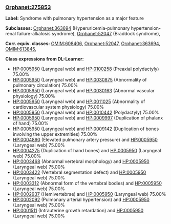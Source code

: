 
### [Orphanet:275853](http://www.orpha.net/ORDO/Orphanet_275853)
**Label:** Syndrome with pulmonary hypertension as a major feature

**Subclasses:** [Orphanet:363694](http://www.orpha.net/ORDO/Orphanet_363694) (Hyperuricemia-pulmonary hypertension-renal failure-alkalosis syndrome), [Orphanet:52047](http://www.orpha.net/ORDO/Orphanet_52047) (Braddock syndrome), 

**Corr. equiv. classes:** [OMIM:608406](http://purl.obolibrary.org/obo/OMIM_608406), [Orphanet:52047](http://www.orpha.net/ORDO/Orphanet_52047), [Orphanet:363694](http://www.orpha.net/ORDO/Orphanet_363694), [OMIM:613845](http://purl.obolibrary.org/obo/OMIM_613845), 

**Class expressions from DL-Learner:**

- [HP:0005950](http://purl.obolibrary.org/obo/HP_0005950) (Laryngeal web) and [HP:0100258](http://purl.obolibrary.org/obo/HP_0100258) (Preaxial polydactyly) 75.00%
- [HP:0005950](http://purl.obolibrary.org/obo/HP_0005950) (Laryngeal web) and [HP:0030875](http://purl.obolibrary.org/obo/HP_0030875) (Abnormality of pulmonary circulation) 75.00%
- [HP:0005950](http://purl.obolibrary.org/obo/HP_0005950) (Laryngeal web) and [HP:0030163](http://purl.obolibrary.org/obo/HP_0030163) (Abnormal vascular physiology) 75.00%
- [HP:0005950](http://purl.obolibrary.org/obo/HP_0005950) (Laryngeal web) and [HP:0011025](http://purl.obolibrary.org/obo/HP_0011025) (Abnormality of cardiovascular system physiology) 75.00%
- [HP:0005950](http://purl.obolibrary.org/obo/HP_0005950) (Laryngeal web) and [HP:0010442](http://purl.obolibrary.org/obo/HP_0010442) (Polydactyly) 75.00%
- [HP:0005950](http://purl.obolibrary.org/obo/HP_0005950) (Laryngeal web) and [HP:0009997](http://purl.obolibrary.org/obo/HP_0009997) (Duplication of phalanx of hand) 75.00%
- [HP:0005950](http://purl.obolibrary.org/obo/HP_0005950) (Laryngeal web) and [HP:0009142](http://purl.obolibrary.org/obo/HP_0009142) (Duplication of bones involving the upper extremities) 75.00%
- [HP:0004890](http://purl.obolibrary.org/obo/HP_0004890) (Elevated pulmonary artery pressure) and [HP:0005950](http://purl.obolibrary.org/obo/HP_0005950) (Laryngeal web) 75.00%
- [HP:0004275](http://purl.obolibrary.org/obo/HP_0004275) (Duplication of hand bones) and [HP:0005950](http://purl.obolibrary.org/obo/HP_0005950) (Laryngeal web) 75.00%
- [HP:0003468](http://purl.obolibrary.org/obo/HP_0003468) (Abnormal vertebral morphology) and [HP:0005950](http://purl.obolibrary.org/obo/HP_0005950) (Laryngeal web) 75.00%
- [HP:0003422](http://purl.obolibrary.org/obo/HP_0003422) (Vertebral segmentation defect) and [HP:0005950](http://purl.obolibrary.org/obo/HP_0005950) (Laryngeal web) 75.00%
- [HP:0003312](http://purl.obolibrary.org/obo/HP_0003312) (Abnormal form of the vertebral bodies) and [HP:0005950](http://purl.obolibrary.org/obo/HP_0005950) (Laryngeal web) 75.00%
- [HP:0002937](http://purl.obolibrary.org/obo/HP_0002937) (Hemivertebrae) and [HP:0005950](http://purl.obolibrary.org/obo/HP_0005950) (Laryngeal web) 75.00%
- [HP:0002092](http://purl.obolibrary.org/obo/HP_0002092) (Pulmonary arterial hypertension) and [HP:0005950](http://purl.obolibrary.org/obo/HP_0005950) (Laryngeal web) 75.00%
- [HP:0001511](http://purl.obolibrary.org/obo/HP_0001511) (Intrauterine growth retardation) and [HP:0005950](http://purl.obolibrary.org/obo/HP_0005950) (Laryngeal web) 75.00%


